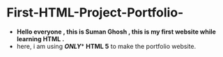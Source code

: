 # First-HTML-Project-Portfolio-

- **Hello everyone , this is Suman Ghosh , this is my first website while learning HTML .**
- here, i am using ***ONLY**** **HTML 5** to make the portfolio website.
